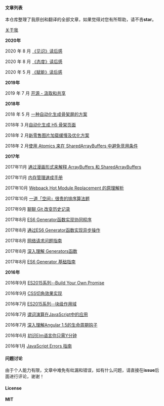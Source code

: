#### 文章列表

本仓库整理了我原创和翻译的全部文章，如果觉得对您有所帮助，请不吝**star**。

[关于我](https://github.com/Jocs/jocs.github.io/issues/18)

**2020年**

2020 年 8 月 [《见识》读后感](https://github.com/Jocs/jocs.github.io/issues/27)

2020 年 8 月 [《态度》读后感](https://github.com/Jocs/jocs.github.io/issues/26)

2020 年 5 月 [《赋能》读后感](https://github.com/Jocs/jocs.github.io/issues/25)

**2019年**

2019 年 7 月 [开源 - 汲取和共享](https://github.com/Jocs/jocs.github.io/issues/23)

**2018年**

2018 年 5 月 [一种自动化生成骨架屏的方案](https://github.com/Jocs/jocs.github.io/issues/22)

2018年 3 月[自动化生成 H5 骨架页面](https://github.com/Jocs/jocs.github.io/issues/21)

2018年 2 月[新零售图片加载缓慢及优化方案](https://github.com/Jocs/jocs.github.io/issues/20)

2018年 2 月[使用 Atomics 来在 SharedArrayBuffers 中避免竞用条件](https://github.com/Jocs/jocs.github.io/issues/19)

**2017年**

2017年11月 [通过漫画形式来解释 ArrayBuffers 和 SharedArrayBuffers](https://github.com/Jocs/jocs.github.io/issues/17)

2017年11月 [内存管理速成手册](https://github.com/Jocs/jocs.github.io/issues/16)

2017年10月 [Webpack Hot Module Replacement 的原理解析](https://github.com/Jocs/jocs.github.io/issues/15)

2017年10月 [一道「空间」很贵的排序算法题](https://github.com/Jocs/jocs.github.io/issues/14)

2017年9月 [聊聊 Git 改变历史记录](https://github.com/Jocs/jocs.github.io/issues/13)

2017年8月 [ES6 Generator函数实现协同程序](https://github.com/Jocs/jocs.github.io/issues/12)

2017年8月 [通过ES6 Generator函数实现异步操作](https://github.com/Jocs/jocs.github.io/issues/11)

2017年8月 [网络请求问题指南](https://github.com/Jocs/jocs.github.io/issues/10)

2017年8月 [深入理解 Generators函数](https://github.com/Jocs/jocs.github.io/issues/9)

2017年8月 [ES6 Generator 基础指南](https://github.com/Jocs/jocs.github.io/issues/8)

**2016年**

2016年9月 [ES2015系列--Build Your Own Promise](https://github.com/Jocs/jocs.github.io/issues/7)

2016年9月 [CSS切角效果实现](https://github.com/Jocs/jocs.github.io/issues/6)

2016年7月 [ES2015系列--块级作用域](https://github.com/Jocs/jocs.github.io/issues/5)

2016年7月 [谓词演算在JavaScript中的应用](https://github.com/Jocs/jocs.github.io/issues/4)

2016年7月 [深入理解Angular 1.5的生命周期钩子](https://github.com/Jocs/jocs.github.io/issues/3)

2016年6月 [初识Elm语言你只需Y分钟](https://github.com/Jocs/jocs.github.io/issues/2)

2016年1月 [JavaScript Errors 指南](https://github.com/Jocs/jocs.github.io/issues/1)

#### 问题讨论

由于个人能力有限，文章中难免有纰漏和错误，如有什么问题，请直接在**issue**后面进行评论，谢谢！

#### License

**MIT**
